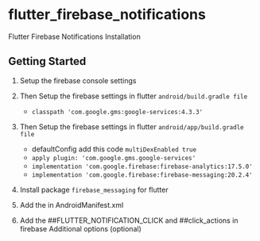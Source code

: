 # flutter_firebase_notifications

Flutter Firebase Notifications Installation

## Getting Started

1. Setup the firebase console settings

2. Then Setup the firebase settings in flutter
   `android/build.gradle file`

   - `classpath 'com.google.gms:google-services:4.3.3'`

3. Then Setup the firebase settings in flutter
   `android/app/build.gradle file`
    - defaultConfig add this code `multiDexEnabled true`
   - `apply plugin: 'com.google.gms.google-services'`
   - `implementation 'com.google.firebase:firebase-analytics:17.5.0'`
   - `implementation 'com.google.firebase:firebase-messaging:20.2.4'`


4. Install package `firebase_messaging` for flutter

5. Add the in AndroidManifest.xml
      <intent-filter>
         <action android:name="FLUTTER_NOTIFICATION_CLICK" />
         <category android:name="android.intent.category.DEFAULT" />
      </intent-filter>
6. Add the 
   ##FLUTTER_NOTIFICATION_CLICK 
   and ##click_actions in firebase  Additional options (optional)
 

